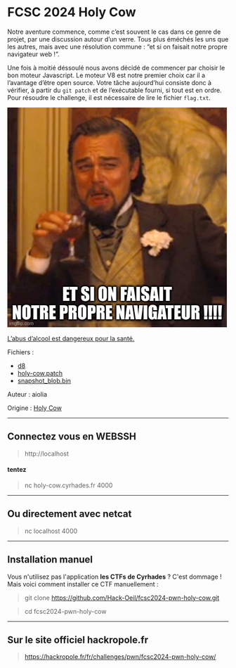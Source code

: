 # FCSC 2024 Holy Cow

Notre aventure commence, comme c’est souvent le cas dans ce genre de projet, par une discussion autour d’un verre. Tous plus éméchés les uns que les autres, mais avec une résolution commune : “et si on faisait notre propre navigateur web !”.

Une fois à moitié déssoulé nous avons décidé de commencer par choisir le bon moteur Javascript. Le moteur V8 est notre premier choix car il a l’avantage d’être open source. Votre tâche aujourd’hui consiste donc à vérifier, à partir du ```git patch``` et de l’exécutable fourni, si tout est en ordre. Pour résoudre le challenge, il est nécessaire de lire le fichier ```flag.txt```.


![holy-cow.jpg](holy-cow.jpg)


[L’abus d’alcool est dangereux pour la santé.](https://www.santepubliquefrance.fr/determinants-de-sante/alcool/articles/quels-sont-les-risques-de-la-consommation-d-alcool-pour-la-sante)

Fichiers :
- [d8](d8)
- [holy-cow.patch](holy-cow.patch)
- [snapshot_blob.bin](snapshot_blob.bin)



Auteur : aiolia

Origine : [Holy Cow](https://hackropole.fr/fr/challenges/pwn/fcsc2024-pwn-holy-cow/)


-----------

## Connectez vous en WEBSSH
> http://localhost

#### tentez 
> nc holy-cow.cyrhades.fr 4000

-----------

## Ou directement avec netcat
> nc localhost 4000

-----------


## Installation manuel
Vous n'utilisez pas l'application **les CTFs de Cyrhades** ? C'est dommage !
Mais voici comment installer ce CTF manuellement :

> git clone https://github.com/Hack-Oeil/fcsc2024-pwn-holy-cow.git

> cd fcsc2024-pwn-holy-cow


-----------

## Sur le site officiel hackropole.fr
> https://hackropole.fr/fr/challenges/pwn/fcsc2024-pwn-holy-cow/